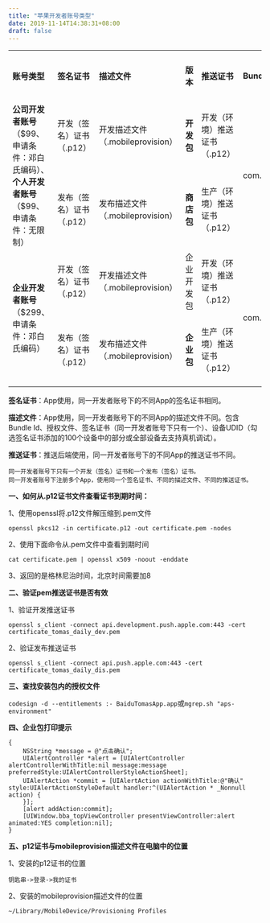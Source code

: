 ```yaml
---
title: "苹果开发者账号类型"
date: 2019-11-14T14:38:31+08:00
draft: false
---
```


<table>
    <tr>
        <td><b>账号类型</b></td>
        <td><b>签名证书</b></td>
        <td><b>描述文件</b></td>
        <td><b>版本</b></td>
        <td><b>推送证书</b></td>
        <td><b>Bundle ID</b></td>
        <td><b>支持安装设备数量</b></td>
   </tr>
   <tr>
        <td rowspan="2"><b>公司开发者账号</b>（$99、申请条件：邓白氏编码）、<b>个人开发者账号</b>（$99、申请条件：无限制）</td>
        <td>开发（签名）证书（.p12）</td>
        <td>开发描述文件（.mobileprovision）</td>
        <td><b>开发包</b></td>
        <td>开发（环境）推送证书（.p12）</td>
        <td rowspan="2">com.baidu.BaiduMobileInfo</td>
        <td>100</td>
   </tr>
   <tr>
        <td>发布（签名）证书（.p12）</td>
        <td>发布描述文件（.mobileprovision）</td>
        <td><b>商店包</b></td>
        <td>生产（环境）推送证书（.p12）</td>
        <td>无限制（需Apple审核）</td>
   </tr>
    <tr>
        <td rowspan="2"><b>企业开发者账号</b>（$299、申请条件：邓白氏编码）</td>
        <td>开发（签名）证书（.p12）</td>
        <td>开发描述文件（.mobileprovision）</td>
        <td>企业开发包</td>
        <td>开发（环境）推送证书（.p12）</td>
        <td rowspan="2">com.baidu.BaiduMobileInfoEnterprise</td>
        <td>100</td>
    </tr>
    <tr>
        <td>发布（签名）证书（.p12）</td>
        <td>发布描述文件（.mobileprovision）</td>
        <td><b>企业包</b></td>
        <td>生产（环境）推送证书（.p12）</td>
        <td>无限制（无需Apple审核）</td>
    </tr>
</table>

**签名证书**：App使用，同一开发者账号下的不同App的签名证书相同。

**描述文件**：App使用，同一开发者账号下的不同App的描述文件不同。包含Bundle Id、授权文件、签名证书（同一开发者账号下只有一个）、设备UDID（勾选签名证书添加的100个设备中的部分或全部设备去支持真机调试）。

**推送证书**：推送后端使用，同一开发者账号下的不同App的推送证书不同。

```
同一开发者账号下只有一个开发（签名）证书和一个发布（签名）证书。
同一开发者账号下注册多个App，使用同一个签名证书、不同的描述文件、不同的推送证书。
```

**一、如何从.p12证书文件查看证书到期时间：**

1、使用openssl将.p12文件解压缩到.pem文件

`openssl pkcs12 -in certificate.p12 -out certificate.pem -nodes`

2、使用下面命令从.pem文件中查看到期时间

`cat certificate.pem | openssl x509 -noout -enddate`

3、返回的是格林尼治时间，北京时间需要加8

**二、验证pem推送证书是否有效**

1、验证开发推送证书

`openssl s_client -connect api.development.push.apple.com:443 -cert certificate_tomas_daily_dev.pem`

2、验证发布推送证书

`openssl s_client -connect api.push.apple.com:443 -cert certificate_tomas_daily_dis.pem`

**三、查找安装包内的授权文件**

`codesign -d --entitlements :- BaiduTomasApp.app`或`mgrep.sh "aps-environment"`

**四、企业包打印提示**

```
{
    NSString *message = @"点击确认";
    UIAlertController *alert = [UIAlertController alertControllerWithTitle:nil message:message preferredStyle:UIAlertControllerStyleActionSheet];
    UIAlertAction *commit = [UIAlertAction actionWithTitle:@"确认" style:UIAlertActionStyleDefault handler:^(UIAlertAction * _Nonnull action) {
    }];
    [alert addAction:commit];
    [UIWindow.bba_topViewController presentViewController:alert animated:YES completion:nil];
}
```

**五、p12证书与mobileprovision描述文件在电脑中的位置**

1、安装的p12证书的位置

`钥匙串->登录->我的证书`

2、安装的mobileprovision描述文件的位置

`~/Library/MobileDevice/Provisioning Profiles`
